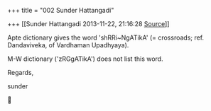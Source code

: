 +++
title = "002 Sunder Hattangadi"

+++
[[Sunder Hattangadi	2013-11-22, 21:16:28 [Source](https://groups.google.com/g/samskrita/c/uPs9NjXb0-o)]]



Apte dictionary gives the word 'shRRi\~NgATikA' (= crossroads; ref. Dandaviveka, of Vardhaman Upadhyaya).  
  
M-W dictionary ('zRGgATikA') does not list this word.  
  
  
Regards,  
  
sunder



